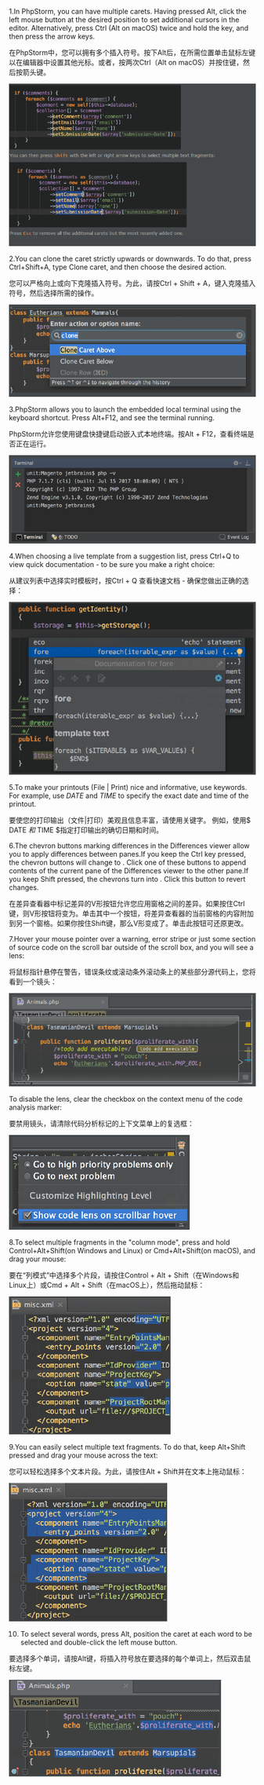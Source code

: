 1.In PhpStorm, you can have multiple carets. Having pressed Alt, click the left mouse button at the desired position to set additional cursors in the editor. Alternatively, press Ctrl (Alt on macOS) twice and hold the key, and then press the arrow keys.

在PhpStorm中，您可以拥有多个插入符号。按下Alt后，在所需位置单击鼠标左键以在编辑器中设置其他光标。或者，按两次Ctrl（Alt on macOS）并按住键，然后按箭头键。

![010.png](img/010.png)


2.You can clone the caret strictly upwards or downwards. To do that, press Ctrl+Shift+A, type Clone caret, and then choose the desired action.

您可以严格向上或向下克隆插入符号。为此，请按Ctrl + Shift + A，键入克隆插入符号，然后选择所需的操作。

![020.png](img/020.png)

3.PhpStorm allows you to launch the embedded local terminal using the keyboard shortcut. Press Alt+F12, and see the terminal running.

PhpStorm允许您使用键盘快捷键启动嵌入式本地终端。按Alt + F12，查看终端是否正在运行。

![030](img/030.png)

4.When choosing a live template from a suggestion list, press Ctrl+Q to view quick documentation - to be sure you make a right choice:

从建议列表中选择实时模板时，按Ctrl + Q 查看快速文档 - 确保您做出正确的选择：

![040](img/040.png)

5.To make your printouts (File | Print) nice and informative, use keywords.
For example, use $DATE$ and $TIME$ to specify the exact date and time of the printout.

要使您的打印输出（文件|打印）美观且信息丰富，请使用关键字。
例如，使用$ DATE $和$ TIME $指定打印输出的确切日期和时间。

6.The chevron buttons    marking differences in the Differences viewer allow you to apply differences between panes.If you keep the Ctrl key pressed, the chevron buttons will change to   . Click one of these buttons to append contents of the current pane of the Differences viewer to the other pane.If you keep Shift pressed, the chevrons turn into  . Click this button to revert changes.

在差异查看器中标记差异的V形按钮允许您应用窗格之间的差异。如果按住Ctrl键，则V形按钮将变为。单击其中一个按钮，将差异查看器的当前窗格的内容附加到另一个窗格。如果你按住Shift键，那么V形变成了。单击此按钮可还原更改。

7.Hover your mouse pointer over a warning, error stripe or just some section of source code on the scroll bar outside of the scroll box, and you will see a lens:

将鼠标指针悬停在警告，错误条纹或滚动条外滚动条上的某些部分源代码上，您将看到一个镜头：

![070](img/070.png)

To disable the lens, clear the checkbox on the context menu of the code analysis marker:

要禁用镜头，请清除代码分析标记的上下文菜单上的复选框：

![071](img/071.png)

8.To select multiple fragments in the "column mode", press and hold Control+Alt+Shift(on Windows and Linux) or Cmd+Alt+Shift(on macOS), and drag your mouse:

要在“列模式”中选择多个片段，请按住Control + Alt + Shift（在Windows和Linux上）或Cmd + Alt + Shift（在macOS上），然后拖动鼠标：

![080](img/080.png)

9.You can easily select multiple text fragments. To do that, keep Alt+Shift pressed and drag your mouse across the text:

您可以轻松选择多个文本片段。为此，请按住Alt + Shift并在文本上拖动鼠标：

![090](img/090.png)

10.  To select several words, press Alt, position the caret at each word to be selected and double-click the left mouse button.

要选择多个单词，请按Alt键，将插入符号放在要选择的每个单词上，然后双击鼠标左键。

![100](img/100.png)
